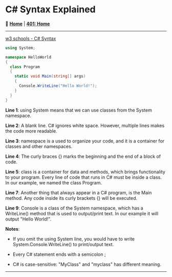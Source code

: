# C\# Syntax Explained

🏡 [**Home**](https://mistidinzy.github.io/ReadingNotes/)
|
[**401: Home**](https://mistidinzy.github.io/ReadingNotes/401/401home.html)

_____

[w3 schools - C# Syntax](https://www.w3schools.com/cs/cs_syntax.php)

```C#
using System;

namespace HelloWorld
{
  class Program
  {
    static void Main(string[] args)
    {
      Console.WriteLine("Hello World!");
    }
  }
}
```

**Line 1**: using System means that we can use classes from the System namespace.

**Line 2**: A blank line. C# ignores white space. However, multiple lines makes the code more readable.

**Line 3**: namespace is a used to organize your code, and it is a container for classes and other namespaces.

**Line 4**: The curly braces {} marks the beginning and the end of a block of code.

**Line 5**: class is a container for data and methods, which brings functionality to your program. Every line of code that runs in C# must be inside a class. In our example, we named the class Program.

**Line 7**: Another thing that always appear in a C# program, is the Main method. Any code inside its curly brackets {} will be executed.

**Line 9**: Console is a class of the System namespace, which has a WriteLine() method that is used to output/print text. In our example it will output "Hello World!".

**Notes**:

* If you omit the using System line, you would have to write System.Console.WriteLine() to print/output text.

* Every C# statement ends with a semicolon ;

* C# is case-sensitive: "MyClass" and "myclass" has different meaning.

_____
